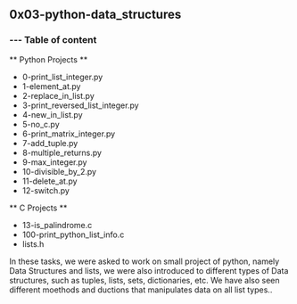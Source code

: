 ## 0x03-python-data_structures
### --- Table of content

** Python Projects **
* 0-print_list_integer.py
* 1-element_at.py
* 2-replace_in_list.py
* 3-print_reversed_list_integer.py
* 4-new_in_list.py
* 5-no_c.py
* 6-print_matrix_integer.py
* 7-add_tuple.py
* 8-multiple_returns.py
* 9-max_integer.py
* 10-divisible_by_2.py
* 11-delete_at.py
* 12-switch.py

** C Projects **
* 13-is_palindrome.c
* 100-print_python_list_info.c
* lists.h

In these tasks, we were asked to work on small project of python, namely Data Structures and lists, we were also introduced to different types of Data structures, such as tuples, lists, sets, dictionaries, etc. We have also seen different moethods and ductions that manipulates data on all list types..
